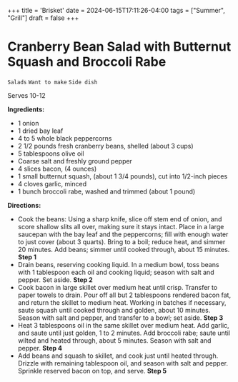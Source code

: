 +++
title = 'Brisket'
date = 2024-06-15T17:11:26-04:00
tags = ["Summer", "Grill"]
draft = false
+++
# Cranberry Bean Salad with Butternut Squash and Broccoli Rabe

`Salads` `Want to make` `Side dish`

Serves 10-12

**Ingredients:**

- 1 onion 
- 1 dried bay leaf 
- 4 to 5 whole black peppercorns 
- 2 1/2 pounds fresh cranberry beans, shelled (about 3 cups) 
- 5 tablespoons olive oil 
- Coarse salt and freshly ground pepper 
- 4 slices bacon, (4 ounces) 
- 1 small butternut squash, (about 1 3/4 pounds), cut into 1/2-inch pieces 
- 4 cloves garlic, minced 
- 1 bunch broccoli rabe, washed and trimmed (about 1 pound)

**Directions:**

- Cook the beans: Using a sharp knife, slice off stem end of onion, and score shallow slits all over, making sure it stays intact. Place in a large saucepan with the bay leaf and the peppercorns; fill with enough water to just cover (about 3 quarts). Bring to a boil; reduce heat, and simmer 20 minutes. Add beans; simmer until cooked through, about 15 minutes.
    **Step 1**
- Drain beans, reserving cooking liquid. In a medium bowl, toss beans with 1 tablespoon each oil and cooking liquid; season with salt and pepper. Set aside.
    **Step 2**
- Cook bacon in large skillet over medium heat until crisp. Transfer to paper towels to drain. Pour off all but 2 tablespoons rendered bacon fat, and return the skillet to medium heat. Working in batches if necessary, saute squash until cooked through and golden, about 10 minutes. Season with salt and pepper, and transfer to a bowl; set aside.
    **Step 3**
- Heat 3 tablespoons oil in the same skillet over medium heat. Add garlic, and saute until just golden, 1 to 2 minutes. Add broccoli rabe; saute until wilted and heated through, about 5 minutes. Season with salt and pepper.
    **Step 4**
- Add beans and squash to skillet, and cook just until heated through. Drizzle with remaining tablespoon oil, and season with salt and pepper. Sprinkle reserved bacon on top, and serve.
    **Step 5**

